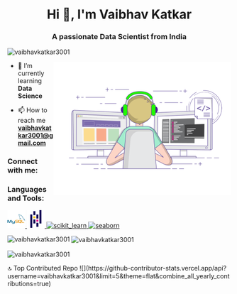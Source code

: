 <h1 align="center">Hi 👋, I'm Vaibhav Katkar</h1>
<h3 align="center">A passionate Data Scientist from India</h3>

<p align="left"> <img src="https://komarev.com/ghpvc/?username=vaibhavkatkar3001&label=Profile%20views&color=0e75b6&style=flat" alt="vaibhavkatkar3001" /> </p>
<img align="right" alt="Coding" width="400" src="https://raw.githubusercontent.com/devSouvik/devSouvik/master/gif3.gif">

- 🌱 I’m currently learning **Data Science**

- 📫 How to reach me **vaibhavkatkar3001@gmail.com**

<h3 align="left">Connect with me:</h3>
<p align="left">
</p>

<h3 align="left">Languages and Tools:</h3>
<p align="left"> <a href="https://www.mysql.com/" target="_blank" rel="noreferrer"> <img src="https://raw.githubusercontent.com/devicons/devicon/master/icons/mysql/mysql-original-wordmark.svg" alt="mysql" width="40" height="40"/> </a> <a href="https://pandas.pydata.org/" target="_blank" rel="noreferrer"> <img src="https://raw.githubusercontent.com/devicons/devicon/2ae2a900d2f041da66e950e4d48052658d850630/icons/pandas/pandas-original.svg" alt="pandas" width="40" height="40"/> </a> <a href="https://scikit-learn.org/" target="_blank" rel="noreferrer"> <img src="https://upload.wikimedia.org/wikipedia/commons/0/05/Scikit_learn_logo_small.svg" alt="scikit_learn" width="40" height="40"/> </a> <a href="https://seaborn.pydata.org/" target="_blank" rel="noreferrer"> <img src="https://seaborn.pydata.org/_images/logo-mark-lightbg.svg" alt="seaborn" width="40" height="40"/> </a> </p>

<p><img align="left" src="https://github-readme-stats.vercel.app/api/top-langs?username=vaibhavkatkar3001&show_icons=true&locale=en&layout=compact" alt="vaibhavkatkar3001" /></p>

<p>&nbsp;<img align="center" src="https://github-readme-stats.vercel.app/api?username=vaibhavkatkar3001&show_icons=true&locale=en" alt="vaibhavkatkar3001" /></p>

<p><img align="center" src="https://github-readme-streak-stats.herokuapp.com/?user=vaibhavkatkar3001&" alt="vaibhavkatkar3001" /></p>
🔝 Top Contributed Repo
![](https://github-contributor-stats.vercel.app/api?username=vaibhavkatkar3001&limit=5&theme=flat&combine_all_yearly_contributions=true)
